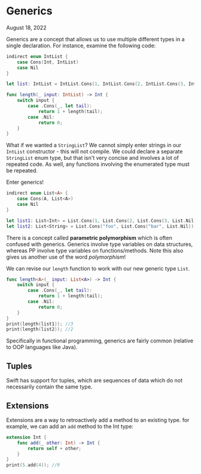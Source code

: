 # Generics
August 18, 2022

Generics are a concept that allows us to use multiple different types in a single declaration. For instance, examine the following code:
```swift
indirect enum IntList {
	case Cons(Int, IntList)
	case Nil
}

let list: IntList = IntList.Cons(1, IntList.Cons(2, IntList.Cons(3, IntList.Nil)));

func length(_ input: IntList) -> Int {
	switch input {
		case .Cons(_, let tail):
			return 1 + length(tail);
		case .Nil:
			return 0;
	}
}
```

What if we wanted a `StringList`? We cannot simply enter strings in our `IntList` constructor - this will not compile. We could declare a separate `StringList` enum type, but that isn't very concise and involves a lot of repeated code. As well, any functions involving the enumerated type must be repeated.

Enter generics! 
```swift
indirect enum List<A> {
	case Cons(A, List<A>)
	case Nil
}

let list1: List<Int> = List.Cons(1, List.Cons(2, List.Cons(3, List.Nil)));
let list2: List<String> = List.Cons("foo", List.Cons("bar", List.Nil));
```

There is a concept called **parametric polymorphism** which is often confused with generics. Generics involve type variables on data structures, whereas PP involve type variables on functions/methods. Note this also gives us another use of the word *polymorphism*!

We can revise our `length` function to work with our new generic type `List`.
```swift
func length<A>(_ input: List<A>) -> Int {
	switch input {
		case .Cons(_, let tail):
			return 1 + length(tail);
		case .Nil:
			return 0;
	}
}
print(length(list1)); //3
print(length(list2)); //2
```

Specifically in functional programming, generics are fairly common (relative to OOP languages like Java).

## Tuples
Swift has support for tuples, which are sequences of data which do not necessarily contain the same type. 

## Extensions
Extensions are a way to retroactively add a method to an existing type. for example, we can add an `add` method to the Int type:
```swift
extension Int {
	func add(_ other: Int) -> Int {
		return self + other;
	}
}
print(5.add(4)); //9
```